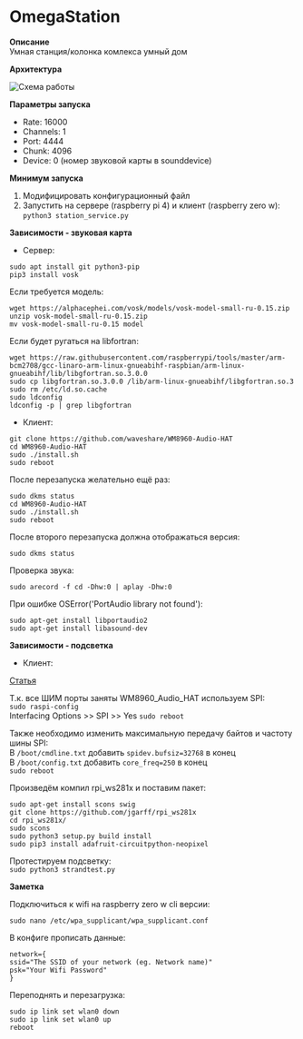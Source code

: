 # OmegaStation  
**Описание**  
Умная станция/колонка комлекса умный дом

**Архитектура**

![Схема работы](https://github.com/HoriFox/OmegaStation/blob/master/img/Omega%20station.png)

**Параметры запуска**
* Rate: 16000
* Channels: 1
* Port: 4444
* Chunk: 4096
* Device: 0 (номер звуковой карты в sounddevice)

**Минимум запуска**  
1. Модифицировать конфигурационный файл
2. Запустить на сервере (raspberry pi 4) и клиент (raspberry zero w):  
`python3 station_service.py`  

**Зависимости - звуковая карта**  
* Сервер:  
```
sudo apt install git python3-pip
pip3 install vosk
```
Если требуется модель:
```
wget https://alphacephei.com/vosk/models/vosk-model-small-ru-0.15.zip
unzip vosk-model-small-ru-0.15.zip
mv vosk-model-small-ru-0.15 model
```
Если будет ругаться на libfortran:
```
wget https://raw.githubusercontent.com/raspberrypi/tools/master/arm-bcm2708/gcc-linaro-arm-linux-gnueabihf-raspbian/arm-linux-gnueabihf/lib/libgfortran.so.3.0.0
sudo cp libgfortran.so.3.0.0 /lib/arm-linux-gnueabihf/libgfortran.so.3
sudo rm /etc/ld.so.cache
sudo ldconfig
ldconfig -p | grep libgfortran
```

* Клиент:  
```
git clone https://github.com/waveshare/WM8960-Audio-HAT
cd WM8960-Audio-HAT
sudo ./install.sh
sudo reboot
```
После перезапуска желательно ещё раз:
```
sudo dkms status
cd WM8960-Audio-HAT
sudo ./install.sh
sudo reboot
```
После второго перезапуска должна отображаться версия:
```
sudo dkms status
```
Проверка звука:
```
sudo arecord -f cd -Dhw:0 | aplay -Dhw:0
```
При ошибке OSError('PortAudio library not found'):
```
sudo apt-get install libportaudio2
sudo apt-get install libasound-dev
```

**Зависимости - подсветка**  
* Клиент:  

[Статья](https://medium.com/@gerybbg/lights-and-sounds-with-the-raspberry-pi-zero-d048f0c6983b)

Т.к. все ШИМ порты заняты WM8960_Audio_HAT используем SPI:  
`sudo raspi-config`  
Interfacing Options >> SPI >> Yes
`sudo reboot`  

Также необходимо изменить максимальную передачу байтов и частоту шины SPI:  
В `/boot/cmdline.txt` добавить `spidev.bufsiz=32768` в конец  
В `/boot/config.txt` добавить `core_freq=250` в конец  
`sudo reboot`  

Произведём компил rpi_ws281x и поставим пакет:  
```
sudo apt-get install scons swig
git clone https://github.com/jgarff/rpi_ws281x
cd rpi_ws281x/
sudo scons
sudo python3 setup.py build install
sudo pip3 install adafruit-circuitpython-neopixel
```  
Протестируем подсветку:  
`sudo python3 strandtest.py`


**Заметка**

Подключиться к wifi на raspberry zero w cli версии:
```
sudo nano /etc/wpa_supplicant/wpa_supplicant.conf
```
В конфиге прописать данные:
```
network={
ssid="The SSID of your network (eg. Network name)"
psk="Your Wifi Password"
}
```
Переподнять и перезагрузка:
```
sudo ip link set wlan0 down
sudo ip link set wlan0 up
reboot
```
